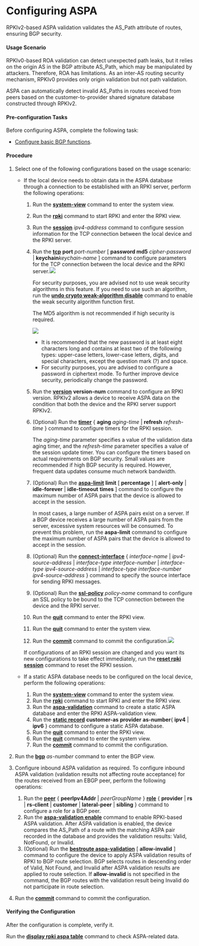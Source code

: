 Configuring ASPA
================

RPKIv2-based ASPA validation validates the AS\_Path attribute of routes, ensuring BGP security.

#### Usage Scenario

RPKIv0-based ROA validation can detect unexpected path leaks, but it relies on the origin AS in the BGP attribute AS\_Path, which may be manipulated by attackers. Therefore, ROA has limitations. As an inter-AS routing security mechanism, RPKIv0 provides only origin validation but not path validation.

ASPA can automatically detect invalid AS\_Paths in routes received from peers based on the customer-to-provider shared signature database constructed through RPKIv2.


#### Pre-configuration Tasks

Before configuring ASPA, complete the following task:

* [Configure basic BGP functions](dc_vrp_bgp_cfg_3004.html).

#### Procedure

1. Select one of the following configurations based on the usage scenario:
   
   
   * If the local device needs to obtain data in the ASPA database through a connection to be established with an RPKI server, perform the following operations:
     1. Run the [**system-view**](cmdqueryname=system-view) command to enter the system view.
     2. Run the [**rpki**](cmdqueryname=rpki) command to start RPKI and enter the RPKI view.
     3. Run the [**session**](cmdqueryname=session) *ipv4-address* command to configure session information for the TCP connection between the local device and the RPKI server.
     4. Run the [**tcp**](cmdqueryname=tcp+port+password+md5+keychain) **port** *port-number* [ **password md5** *cipher-password* | **keychain***keychain-name* ] command to configure parameters for the TCP connection between the local device and the RPKI server.![](../../../../public_sys-resources/note_3.0-en-us.png) 
        
        For security purposes, you are advised not to use weak security algorithms in this feature. If you need to use such an algorithm, run the [**undo crypto weak-algorithm disable**](cmdqueryname=undo+crypto+weak-algorithm+disable) command to enable the weak security algorithm function first.
        
        The MD5 algorithm is not recommended if high security is required.
        
        
        ![](../../../../public_sys-resources/note_3.0-en-us.png) 
        + It is recommended that the new password is at least eight characters long and contains at least two of the following types: upper-case letters, lower-case letters, digits, and special characters, except the question mark (?) and space.
        + For security purposes, you are advised to configure a password in ciphertext mode. To further improve device security, periodically change the password.
     5. Run the **[**version**](cmdqueryname=version)** **version-num** command to configure an RPKI version. RPKIv2 allows a device to receive ASPA data on the condition that both the device and the RPKI server support RPKIv2.
     6. (Optional) Run the [**timer**](cmdqueryname=timer+aging+refresh) { **aging** *aging-time* | **refresh** *refresh-time* } command to configure timers for the RPKI session.
        
        The *aging-time* parameter specifies a value of the validation data aging timer, and the *refresh-time* parameter specifies a value of the session update timer. You can configure the timers based on actual requirements on BGP security. Small values are recommended if high BGP security is required. However, frequent data updates consume much network bandwidth.
     7. (Optional) Run the **[**aspa-limit**](cmdqueryname=aspa-limit)** **limit** [ **percentage** ] [ **alert-only** | ****idle-forever**** | ****idle-timeout**** **times** ] command to configure the maximum number of ASPA pairs that the device is allowed to accept in the session.
        
        In most cases, a large number of ASPA pairs exist on a server. If a BGP device receives a large number of ASPA pairs from the server, excessive system resources will be consumed. To prevent this problem, run the **aspa-limit** command to configure the maximum number of ASPA pairs that the device is allowed to accept in the session.
     8. (Optional) Run the [**connect-interface**](cmdqueryname=connect-interface) { *interface-name* | *ipv4-source-address* | *interface-type* *interface-number* | *interface-type* *ipv4-source-address* | *interface-type* *interface-number* *ipv4-source-address* } command to specify the source interface for sending RPKI messages.
     9. (Optional) Run the [**ssl-policy**](cmdqueryname=ssl-policy) *policy-name* command to configure an SSL policy to be bound to the TCP connection between the device and the RPKI server.
     10. Run the [**quit**](cmdqueryname=quit) command to enter the RPKI view.
     11. Run the [**quit**](cmdqueryname=quit) command to enter the system view.
     12. Run the [**commit**](cmdqueryname=commit) command to commit the configuration.![](../../../../public_sys-resources/note_3.0-en-us.png) 
     
     If configurations of an RPKI session are changed and you want its new configurations to take effect immediately, run the [**reset rpki session**](cmdqueryname=reset+rpki+session) command to reset the RPKI session.
   * If a static ASPA database needs to be configured on the local device, perform the following operations:
     1. Run the [**system-view**](cmdqueryname=system-view) command to enter the system view.
     2. Run the [**rpki**](cmdqueryname=rpki) command to start RPKI and enter the RPKI view.
     3. Run the [**aspa-validation**](cmdqueryname=aspa-validation) command to create a static ASPA database and enter the RPKI ASPA-validation view.
     4. Run the **[**static record**](cmdqueryname=static+record)** **customer-as** ****provider**** **as-number**{ ****ipv4**** | ****ipv6**** } command to configure a static ASPA database.
     5. Run the [**quit**](cmdqueryname=quit) command to enter the RPKI view.
     6. Run the [**quit**](cmdqueryname=quit) command to enter the system view.
     7. Run the [**commit**](cmdqueryname=commit) command to commit the configuration.
2. Run the [**bgp**](cmdqueryname=bgp) *as-number* command to enter the BGP view.
3. Configure inbound ASPA validation as required. To configure inbound ASPA validation (validation results not affecting route acceptance) for the routes received from an EBGP peer, perform the following operations:
   
   
   1. Run the **[**peer**](cmdqueryname=peer+role)** { **peerIpv4Addr** | *peerGroupName* } **[**role**](cmdqueryname=peer+role)** { ****provider**** | ****rs**** | ****rs-client**** | ****customer**** | ****lateral-peer**** | ****sibling**** } command to configure a role for a BGP peer.
   2. Run the **[**aspa-validation enable**](cmdqueryname=aspa-validation+enable)** command to enable RPKI-based ASPA validation. After ASPA validation is enabled, the device compares the AS\_Path of a route with the matching ASPA pair recorded in the database and provides the validation results: Valid, NotFound, or Invalid.
   3. (Optional) Run the [**bestroute aspa-validation**](cmdqueryname=bestroute+aspa-validation+allow-invalid) [ **allow-invalid** ] command to configure the device to apply ASPA validation results of RPKI to BGP route selection. BGP selects routes in descending order of Valid, Not Found, and Invalid after ASPA validation results are applied to route selection. If **allow-invalid** is not specified in the command, the BGP routes with the validation result being Invalid do not participate in route selection.
4. Run the [**commit**](cmdqueryname=commit) command to commit the configuration.

#### Verifying the Configuration

After the configuration is complete, verify it.

Run the [**display rpki aspa table**](cmdqueryname=display+rpki+aspa+table) command to check ASPA-related data.